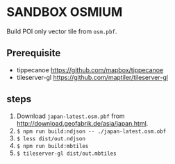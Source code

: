 # SANDBOX OSMIUM

Build POI only vector tile from `osm.pbf`.

## Prerequisite

- tippecanoe https://github.com/mapbox/tippecanoe
- tileserver-gl https://github.com/maptiler/tileserver-gl

## steps

1. Download `japan-latest.osm.pbf` from http://download.geofabrik.de/asia/japan.html.
2. `$ npm run build:ndjson -- ./japan-latest.osm.obf`
3. `$ less dist/out.ndjson`
4. `$ npm run build:mbtiles`
5. `$ tileserver-gl dist/out.mbtiles`
